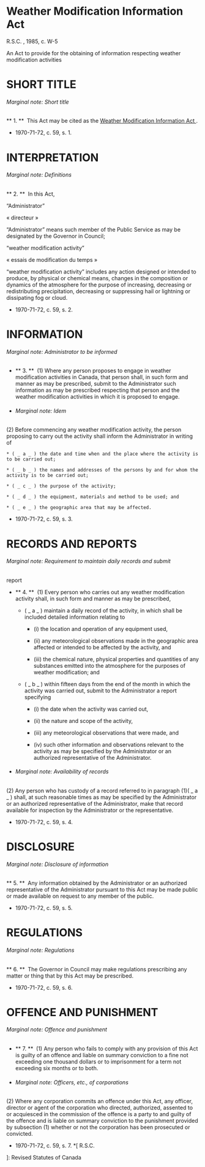 #  Weather Modification Information Act

R.S.C.  , 1985, c. W-5

An Act to provide for the obtaining of information respecting weather
modification activities

#  SHORT TITLE

######  Marginal note:  Short title

** 1\.  **  This Act may be cited as the  [ Weather Modification Information Act ](/eng/acts/W-5) . 

  * 1970-71-72, c. 59, s. 1. 

#  INTERPRETATION

######  Marginal note:  Definitions

** 2\.  **  In this Act, 

“Administrator”

« directeur »

    

“Administrator”  means such member of the Public Service as may be designated
by the Governor in Council;

“weather modification activity”

« essais de modification du temps »

    

“weather modification activity”  includes any action designed or intended to
produce, by physical or chemical means, changes in the composition or dynamics
of the atmosphere for the purpose of increasing, decreasing or redistributing
precipitation, decreasing or suppressing hail or lightning or dissipating fog
or cloud.

  * 1970-71-72, c. 59, s. 2. 

#  INFORMATION

######  Marginal note:  Administrator to be informed

  * ** 3\.  **  (1) Where any person proposes to engage in weather modification activities in Canada, that person shall, in such form and manner as may be prescribed, submit to the Administrator such information as may be prescribed respecting that person and the weather modification activities in which it is proposed to engage. 

  * ######  Marginal note:  Idem 

(2) Before commencing any weather modification activity, the person proposing
to carry out the activity shall inform the Administrator in writing of

    * ( _ a _ ) the date and time when and the place where the activity is to be carried out; 

    * ( _ b _ ) the names and addresses of the persons by and for whom the activity is to be carried out; 

    * ( _ c _ ) the purpose of the activity; 

    * ( _ d _ ) the equipment, materials and method to be used; and 

    * ( _ e _ ) the geographic area that may be affected. 

  * 1970-71-72, c. 59, s. 3. 

#  RECORDS AND REPORTS

######  Marginal note:  Requirement to maintain daily records and submit
report

  * ** 4\.  **  (1) Every person who carries out any weather modification activity shall, in such form and manner as may be prescribed, 

    * ( _ a _ ) maintain a daily record of the activity, in which shall be included detailed information relating to 

      * (i) the location and operation of any equipment used, 

      * (ii) any meteorological observations made in the geographic area affected or intended to be affected by the activity, and 

      * (iii) the chemical nature, physical properties and quantities of any substances emitted into the atmosphere for the purposes of weather modification; and 

    * ( _ b _ ) within fifteen days from the end of the month in which the activity was carried out, submit to the Administrator a report specifying 

      * (i) the date when the activity was carried out, 

      * (ii) the nature and scope of the activity, 

      * (iii) any meteorological observations that were made, and 

      * (iv) such other information and observations relevant to the activity as may be specified by the Administrator or an authorized representative of the Administrator. 

  * ######  Marginal note:  Availability of records 

(2) Any person who has custody of a record referred to in paragraph (1)( _ a _
) shall, at such reasonable times as may be specified by the Administrator or
an authorized representative of the Administrator, make that record available
for inspection by the Administrator or the representative.

  * 1970-71-72, c. 59, s. 4. 

#  DISCLOSURE

######  Marginal note:  Disclosure of information

** 5\.  **  Any information obtained by the Administrator or an authorized representative of the Administrator pursuant to this Act may be made public or made available on request to any member of the public. 

  * 1970-71-72, c. 59, s. 5. 

#  REGULATIONS

######  Marginal note:  Regulations

** 6\.  **  The Governor in Council may make regulations prescribing any matter or thing that by this Act may be prescribed. 

  * 1970-71-72, c. 59, s. 6. 

#  OFFENCE AND PUNISHMENT

######  Marginal note:  Offence and punishment

  * ** 7\.  **  (1) Any person who fails to comply with any provision of this Act is guilty of an offence and liable on summary conviction to a fine not exceeding one thousand dollars or to imprisonment for a term not exceeding six months or to both. 

  * ######  Marginal note:  Officers, etc., of corporations 

(2) Where any corporation commits an offence under this Act, any officer,
director or agent of the corporation who directed, authorized, assented to or
acquiesced in the commission of the offence is a party to and guilty of the
offence and is liable on summary conviction to the punishment provided by
subsection (1) whether or not the corporation has been prosecuted or
convicted.

  * 1970-71-72, c. 59, s. 7. 
  *[
  R.S.C.

 ]: Revised Statutes of Canada

